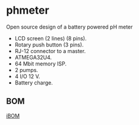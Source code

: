# phmeter
Open source design of a battery powered pH meter

- LCD screen (2 lines) (8 pins).
- Rotary push button (3 pins).
- RJ-12 connector to a master.
- ATMEGA32U4.
- 64 Mbit memory ISP.
- 2 pumps.
- 4 I/O 12 V.
- Battery charge.

BOM
---
[iBOM](/pcb/main/bom/README.md)
